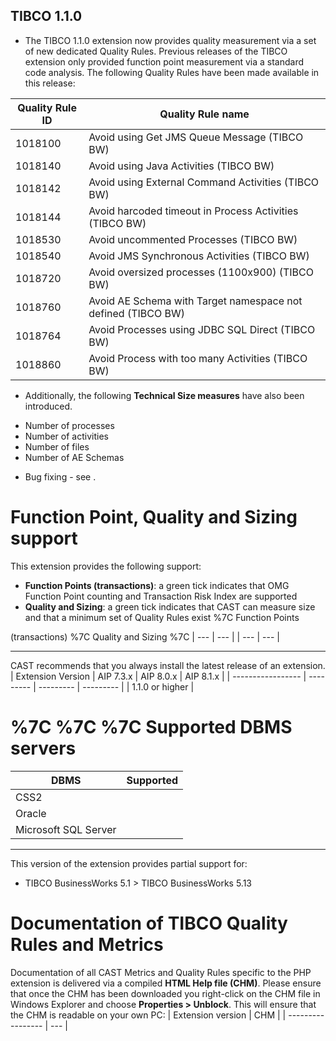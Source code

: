 ## TIBCO 1.1.0

- The TIBCO 1.1.0 extension now provides quality measurement via a set of new dedicated Quality Rules. Previous releases of the TIBCO extension only provided function point measurement via a standard code analysis. The following Quality Rules have been made available in this release:

| Quality Rule ID | Quality Rule name |
| --------------- | ----------------- |
| 1018100 | Avoid using Get JMS Queue Message (TIBCO BW) |
| 1018140 | Avoid using Java Activities (TIBCO BW) |
| 1018142 | Avoid using External Command Activities (TIBCO BW) |
| 1018144 | Avoid harcoded timeout in Process Activities (TIBCO BW) |
| 1018530 | Avoid uncommented Processes (TIBCO BW) |
| 1018540 | Avoid JMS Synchronous Activities (TIBCO BW) |
| 1018720 | Avoid oversized processes (1100x900) (TIBCO BW) |
| 1018760 | Avoid AE Schema with Target namespace not defined (TIBCO BW) |
| 1018764 | Avoid Processes using JDBC SQL Direct (TIBCO BW) |
| 1018860 | Avoid Process with too many Activities (TIBCO BW) |

- Additionally, the following **Technical Size measures** have also been introduced.

*   Number of processes
*   Number of activities
*   Number of files
*   Number of AE Schemas
- Bug fixing - see .

# Function Point, Quality and Sizing support

This extension provides the following support:
- **Function Points (transactions)**: a green tick indicates that OMG Function Point counting and Transaction Risk Index are supported
- **Quality and Sizing**: a green tick indicates that CAST can measure size and that a minimum set of Quality Rules exist %7C Function Points

(transactions) %7C Quality and Sizing %7C
| --- | --- |
| --- | --- |

---------------------------------------
CAST recommends that you always install the latest release of an extension.
| Extension Version | AIP 7.3.x | AIP 8.0.x | AIP 8.1.x |
| ----------------- | --------- | --------- | --------- |
| 1.1.0 or higher |

# %7C  %7C  %7C Supported DBMS servers

| DBMS | Supported |
| ---- | --------- |
| CSS2 |
| Oracle |
| Microsoft SQL Server |

---
This version of the extension provides partial support for:
- TIBCO BusinessWorks 5.1 > TIBCO BusinessWorks 5.13

# Documentation of TIBCO Quality Rules and Metrics

Documentation of all CAST Metrics and Quality Rules specific to the PHP extension is delivered via a compiled **HTML Help file (CHM)**. Please ensure that once the CHM has been downloaded you right-click on the CHM file in Windows Explorer and choose **Properties > Unblock**. This will ensure that the CHM is readable on your own PC:
| Extension version | CHM |
| ----------------- | --- |


